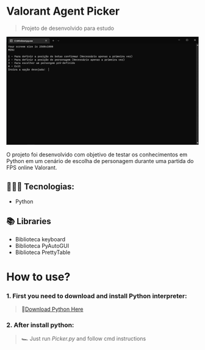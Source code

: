 # Valorant Agent Picker
> Projeto de desenvolvido para estudo 

![screenshot](./.github/screenshot.png)

O projeto foi desenvolvido com objetivo de testar os conhecimentos em Python em um cenário de escolha de personagem durante uma partida do FPS online Valorant.

## 👨🏿‍💻 Tecnologias:
- Python

## 📚 Libraries
- Biblioteca keyboard
- Biblioteca PyAutoGUI
- Biblioteca PrettyTable

# How to use?

### 1. First you need to download and install Python interpreter:

> 🔗[Download Python Here](https://www.python.org)

### 2. After install python:
> 🏎️ Just run *Picker.py* and follow cmd instructions



